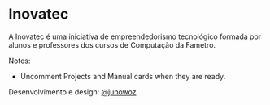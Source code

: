 # Inovatec

A Inovatec é uma iniciativa de empreendedorismo tecnológico formada por alunos e professores dos cursos de Computação da Fametro.

Notes:

- Uncomment Projects and Manual cards when they are ready.

Desenvolvimento e design: [@junowoz](https://junowoz.com)
